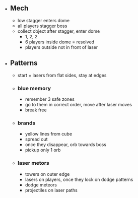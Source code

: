 - ## Mech
	- low stagger enters dome
	- all players stagger boss
	- collect object after stagger, enter dome
		- 1, 2, 2
		- 6 players inside dome = resolved
		- players outside not in front of laser
- ## Patterns
	- start = lasers from flat sides, stay at edges
	- ### blue memory
		- remember 3 safe zones
		- go to them in correct order, move after laser moves
		- break free
	- ### brands
		- yellow lines from cube
		- spread out
		- once they disappear, orb towards boss
		- pickup only 1 orb
	- ### laser metors
		- towers on outer edge
		- lasers on players, once they lock on dodge patterns
		- dodge meteors
		- projectiles on laser paths